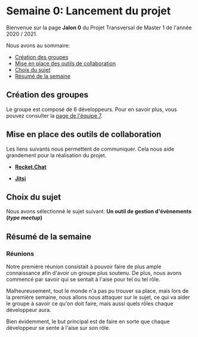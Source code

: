 # Semaine 0: Lancement du projet

Bienvenue sur la page **Jalon 0** du Projet Transversal de Master 1 de l'année 2020 / 2021.

Nous avons au sommaire:

- [Création des groupes](https://forge.univ-lyon1.fr/p1709456/mifprojet/-/wikis/Jalon-0#cr%C3%A9ation-des-groupes)
- [Mise en place des outils de collaboration](https://forge.univ-lyon1.fr/p1709456/mifprojet/-/wikis/Jalon-0#mise-en-place-des-outils-de-collaboration)
- [Choix du sujet](https://forge.univ-lyon1.fr/p1709456/mifprojet/-/wikis/Jalon-0#choix-du-sujet)
- [Résumé de la semaine](https://forge.univ-lyon1.fr/p1709456/mifprojet/-/wikis/Jalon-0#r%C3%A9sum%C3%A9-de-la-semaine)

## Création des groupes

Le groupe est composé de 6 développeurs.
Pour en savoir plus, vous pouvez consulter la [page de l'équipe 7](https://forge.univ-lyon1.fr/p1709456/mifprojet/-/wikis/Equipe-7).

## Mise en place des outils de collaboration

Les liens suivants nous permettent de communiquer.
Cela nous aide grandement pour la réalisation du projet.

- **[Rocket.Chat](https://chat-info.univ-lyon1.fr/group/m1if10-gp07)**

- **[Jitsi](https://jitsi-info.univ-lyon1.fr/mif10-gp07)**

## Choix du sujet

Nous avons sélectionné le sujet suivant: **Un outil de gestion d'évènements (*type meetup*)**

## Résumé de la semaine

### Réunions

Notre première réunion consistait à pouvoir faire de plus ample connaissance afin d'avoir un groupe plus soutenu.
De plus, nous avons commencé par savoir qui se sentait à l'aise pour tel ou tel rôle.

Malheureusement, tout le monde n'a pas pu trouver sa place, mais lors de la première semaine, nous allons nous attaquer sur le sujet, ce qui va aider le groupe à savoir ce qu'on doit faire, mais aussi quels rôles chaque développeur aura.

Bien évidemment, le but principal est de faire en sorte que chaque développeur se sente à l'aise sur son rôle.
